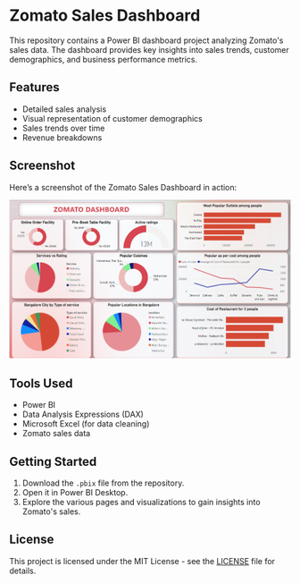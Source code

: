 # Zomato Sales Dashboard

This repository contains a Power BI dashboard project analyzing Zomato's sales data. The dashboard provides key insights into sales trends, customer demographics, and business performance metrics.

## Features

- Detailed sales analysis
- Visual representation of customer demographics
- Sales trends over time
- Revenue breakdowns

## Screenshot

Here’s a screenshot of the Zomato Sales Dashboard in action:

![Zomato Sales Dashboard](https://github.com/KartikTotlani/Zomato_sales_dashboard/blob/main/Screenshot%202024-10-24%20234637.png)

## Tools Used

- Power BI
- Data Analysis Expressions (DAX)
- Microsoft Excel (for data cleaning)
- Zomato sales data

## Getting Started

1. Download the `.pbix` file from the repository.
2. Open it in Power BI Desktop.
3. Explore the various pages and visualizations to gain insights into Zomato's sales.

## License

This project is licensed under the MIT License - see the [LICENSE](LICENSE) file for details.

